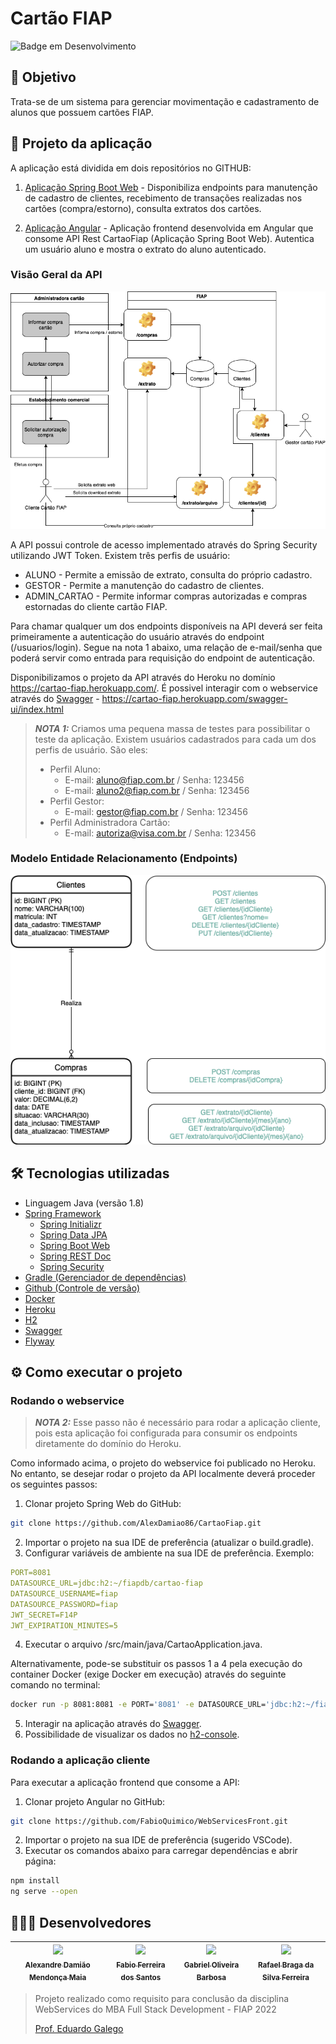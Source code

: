 # Cartão FIAP 

![Badge em Desenvolvimento](http://img.shields.io/static/v1?label=STATUS&message=FINALIZADO&color=GREEN&style=for-the-badge)

## 🎯 Objetivo

Trata-se de um sistema para gerenciar movimentação e cadastramento de alunos que possuem cartões FIAP. 

## 📐 Projeto da aplicação

A aplicação está dividida em dois repositórios no GITHUB: 

1) [Aplicação Spring Boot Web](https://github.com/AlexDamiao86/CartaoFiap.git) - Disponibiliza endpoints para manutenção de cadastro de clientes, recebimento de transações realizadas nos cartões (compra/estorno), consulta extratos dos cartões. 

2) [Aplicação Angular](https://github.com/FabioQuimico/WebServicesFront.git) - Aplicação frontend desenvolvida em Angular que consome API Rest CartaoFiap (Aplicação Spring Boot Web). Autentica um usuário aluno e mostra o extrato do aluno autenticado.

### Visão Geral da API
![Visão Geral do Sistema](src/main/resources/images/visao_geral_webservices.png)

A API possui controle de acesso implementado através do Spring Security utilizando JWT Token. Existem três perfis de usuário: 
- ALUNO - Permite a emissão de extrato, consulta do próprio cadastro. 
- GESTOR - Permite a manutenção do cadastro de clientes. 
- ADMIN_CARTAO - Permite informar compras autorizadas e compras estornadas do cliente cartão FIAP.  

Para chamar qualquer um dos endpoints disponíveis na API deverá ser feita primeiramente a autenticação do usuário através do endpoint (/usuarios/login). Segue na nota 1 abaixo, uma relação de e-mail/senha que poderá servir como entrada para requisição do endpoint de autenticação. 

Disponibilizamos o projeto da API através do Heroku no domínio https://cartao-fiap.herokuapp.com/. É possivel interagir com o webservice através do [Swagger](https://cartao-fiap.herokuapp.com/swagger-ui/index.html) - https://cartao-fiap.herokuapp.com/swagger-ui/index.html

> **_NOTA 1:_** Criamos uma pequena massa de testes para possibilitar o teste da aplicação. Existem usuários cadastrados para cada um dos perfis de usuário. São eles: 
> - Perfil Aluno:
>   - E-mail: aluno@fiap.com.br / Senha: 123456
>   - E-mail: aluno2@fiap.com.br / Senha: 123456
> - Perfil Gestor: 
>   - E-mail: gestor@fiap.com.br / Senha: 123456
> - Perfil Administradora Cartão: 
>   - E-mail: autoriza@visa.com.br / Senha: 123456


### Modelo Entidade Relacionamento (Endpoints)
![MER](src/main/resources/images/mer-endpoints.png)

## 🛠️ Tecnologias utilizadas

- Linguagem Java (versão 1.8)
- [Spring Framework](https://spring.io)
  - [Spring Initializr](https://start.spring.io)
  - [Spring Data JPA](https://spring.io/projects/spring-data-jpa)
  - [Spring Boot Web](https://spring.io/projects/spring-boot)
  - [Spring REST Doc](https://spring.io/projects/spring-restdocs)
  - [Spring Security](https://spring.io/projects/spring-security)
- [Gradle (Gerenciador de dependências)](https://gradle.org)
- [Github (Controle de versão)](https://github.com)
- [Docker](https://www.docker.com)
- [Heroku](https://heroku.com)
- [H2](https://www.h2database.com)
- [Swagger](http://swagger.io)
- [Flyway](https://flywaydb.org)

## ⚙️ Como executar o projeto

### Rodando o webservice 

> **_NOTA 2:_** Esse passo não é necessário para rodar a aplicação cliente, pois esta aplicação foi configurada para consumir os endpoints diretamente do domínio do Heroku. 

Como informado acima, o projeto do webservice foi publicado no Heroku. No entanto, se desejar rodar o projeto da API localmente deverá proceder os seguintes passos: 

1. Clonar projeto Spring Web do GitHub: 
~~~bash
git clone https://github.com/AlexDamiao86/CartaoFiap.git
~~~
2. Importar o projeto na sua IDE de preferência (atualizar o build.gradle).
3. Configurar variáveis de ambiente na sua IDE de preferência. Exemplo: 
~~~yaml
PORT=8081
DATASOURCE_URL=jdbc:h2:~/fiapdb/cartao-fiap
DATASOURCE_USERNAME=fiap
DATASOURCE_PASSWORD=fiap
JWT_SECRET=F14P
JWT_EXPIRATION_MINUTES=5
~~~
4. Executar o arquivo /src/main/java/CartaoApplication.java.

Alternativamente, pode-se substituir os passos 1 a 4 pela execução do container Docker (exige Docker em execução) através do seguinte comando no terminal: 
~~~bash
docker run -p 8081:8081 -e PORT='8081' -e DATASOURCE_URL='jdbc:h2:~/fiapdb/cartao-fiap' -e DATASOURCE_USERNAME='fiap' -e DATASOURCE_PASSWORD='fiap' -e JWT_SECRET='F14P' -e JWT_EXPIRATION_MINUTES='5' alexdamiao86/cartao
~~~

5. Interagir na aplicação através do [Swagger](http://localhost:8081/swagger-ui/index.html#/).
6. Possibilidade de visualizar os dados no [h2-console](http://localhost:8081/h2-console/).

### Rodando a aplicação cliente

Para executar a aplicação frontend que consome a API: 

1. Clonar projeto Angular no GitHub: 
~~~bash
git clone https://github.com/FabioQuimico/WebServicesFront.git
~~~
2. Importar o projeto na sua IDE de preferência (sugerido VSCode). 
3. Executar os comandos abaixo para carregar dependências e abrir página:
~~~bash
npm install
ng serve --open
~~~


## 👨🏽‍💻 Desenvolvedores

| [<img src="https://avatars.githubusercontent.com/AlexDamiao86" width=115><br><sub>Alexandre Damião Mendonça Maia</sub>](https://github.com/AlexDamiao86) |  [<img src="https://avatars.githubusercontent.com/FabioQuimico" width=115><br><sub>Fabio Ferreira dos Santos</sub>](https://github.com/FabioQuimico) |  [<img src="https://avatars.githubusercontent.com/Gabriel2503" width=115><br><sub>Gabriel Oliveira Barbosa</sub>](https://github.com/Gabriel2503) | [<img src="https://avatars.githubusercontent.com/ferreirabraga" width=115><br><sub>Rafael Braga da Silva Ferreira</sub>](https://github.com/ferreirabraga) | 
| :---: | :---: | :---: | :---: |

>
>Projeto realizado como requisito para conclusão da disciplina WebServices do MBA Full Stack Development - FIAP 2022
>
>[Prof. Eduardo Galego](https://github.com/prof-eduardo-galego)

